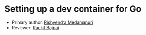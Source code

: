 # Setting up a dev container for Go

* Primary author: [Rishyendra Medamanuri](https://github.com/rishyendra333)
* Reviewer: [Rachit Bajpai](https://github.com/rbajpai-unc)